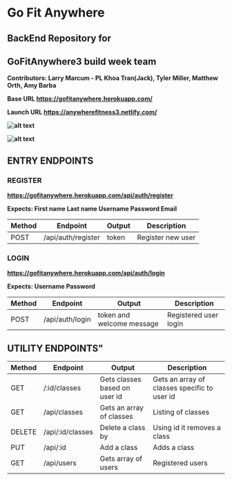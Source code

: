# Go Fit Anywhere

## BackEnd Repository for  
## GoFitAnywhere3 build week team 

<strong> Contributors: <strong>
Larry Marcum - PL Khoa Tran(Jack), Tyler Miller, Matthew Orth, Amy Barba

<strong> Base URL https://gofitanywhere.herokuapp.com/ <strong> 
 
<strong> Launch URL https://anywherefitness3.netlify.com/ <strong>


![alt text](https://www.google.com/url?sa=i&source=images&cd=&ved=2ahUKEwimj5DBg_3mAhXIrJ4KHXQmBi0QjRx6BAgBEAQ&url=http%3A%2F%2Fbayyoga.com%2F2017%2F05%2F22%2Ffree-yoga-in-the-park-holiday-schedule%2F&psig=AOvVaw1RXPC9QqZCeP2p6VLXEm-p&ust=1578882913818922 "Go Fit Anywhere Page")

![alt text](https://lh3.googleusercontent.com/eFh2GbCU40sSDVn71ZSPRpYBfZa9eVFY65LXGFnbDz1g7fXGUxAKZAzUb-wfbH-zdUYB=s47)


## ENTRY ENDPOINTS

### REGISTER

https://gofitanywhere.herokuapp.com/api/auth/register

<strong> Expects: <strong>
First name
Last name
Username
Password
Email


| Method  |  Endpoint | Output  | Description
| --- | --- | --- | --- |
| POST     |    /api/auth/register   | token  | Register new user   |

 ### LOGIN

https://gofitanywhere.herokuapp.com/api/auth/login

<strong> Expects: <strong>
Username
Password

| Method  |  Endpoint | Output  | Description
| --- | --- | --- | --- |
| POST     |    /api/auth/login   | token and welcome message | Registered user login   |


## UTILITY ENDPOINTS"

| Method  |  Endpoint | Output  | Description
| --- | --- | --- | --- |
| GET     |  /:id/classes      | Gets classes based on user id |  Gets an array of classes specific to user id |    
| GET     |  /api/classes      | Gets an array of classes      | Listing of classes |    
| DELETE  |  /api/:id/classes  | Delete a class by             | Using id it removes a class |
| PUT     |  /api/:id          | Add a class                   | Adds a class |
| GET     |  /api/users        | Gets array of users           | Registered users  | 


